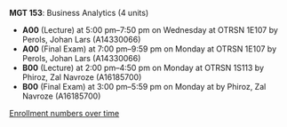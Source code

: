 **MGT 153**: Business Analytics (4 units)

- **A00** (Lecture) at 5:00 pm–7:50 pm on Wednesday at OTRSN 1E107 by Perols, Johan Lars (A14330066)
- **A00** (Final Exam) at 7:00 pm–9:59 pm on Monday at OTRSN 1E107 by Perols, Johan Lars (A14330066)
- **B00** (Lecture) at 2:00 pm–4:50 pm on Monday at OTRSN 1S113 by Phiroz, Zal Navroze (A16185700)
- **B00** (Final Exam) at 3:00 pm–5:59 pm on Monday at   by Phiroz, Zal Navroze (A16185700)

[Enrollment numbers over time](./MGT153.tsv)
